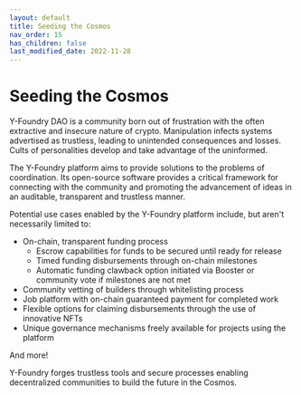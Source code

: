 ```yaml
---
layout: default
title: Seeding the Cosmos
nav_order: 15
has_children: false
last_modified_date: 2022-11-28
---
```


Seeding the Cosmos
=======================

Y-Foundry DAO is a community born out of frustration with the often extractive and insecure nature of crypto. Manipulation infects systems advertised as trustless, leading to unintended consequences and losses. Cults of personalities develop and take advantage of the uninformed.

The Y-Foundry platform aims to provide solutions to the problems of coordination. Its open-source software provides a critical framework for connecting with the community and promoting the advancement of ideas in an auditable, transparent and trustless manner.

Potential use cases enabled by the Y-Foundry platform include, but aren't necessarily limited to:
- On-chain, transparent funding process
    - Escrow capabilities for funds to be secured until ready for release
    - Timed funding disbursements through on-chain milestones
    - Automatic funding clawback option initiated via Booster or community vote if milestones are not met
- Community vetting of builders through whitelisting process 
- Job platform with on-chain guaranteed payment for completed work
- Flexible options for claiming disbursements through the use of innovative NFTs
- Unique governance mechanisms freely available for projects using the platform


And more!


Y-Foundry forges trustless tools and secure processes enabling decentralized communities to build the future in the Cosmos.
